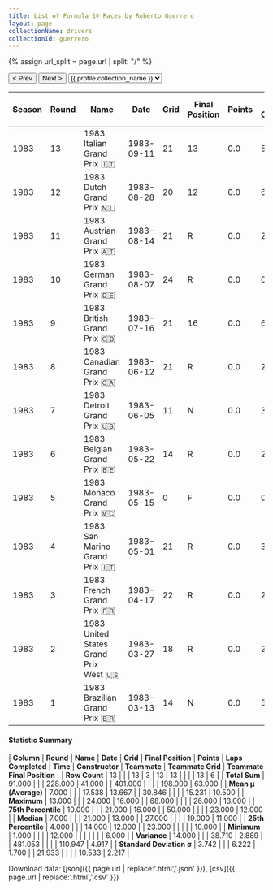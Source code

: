 ```yaml
---
title: List of Formula 1® Races by Roberto Guerrero
layout: page
collectionName: drivers
collectionId: guerrero
---
```


{% assign url_split = page.url | split: "/" %}
<div id="collection-navigation">
<button onclick="selector.options[selector.selectedIndex-1].value && (window.location = selector.options[selector.selectedIndex-1].value);">&lt; Prev</button>
<button onclick="selector.options[selector.selectedIndex+1].value && (window.location = selector.options[selector.selectedIndex+1].value);">Next &gt;</button>
<select id="selector" onchange="this.options[this.selectedIndex].value && (window.location = this.options[this.selectedIndex].value);">
  {% for collectionId in site.data[page.collectionName].refs %}
    {% if collectionId == page.collectionId %}
      {% assign selected = "selected" %}
    {% else %}
      {% assign selected = "" %}
    {% endif %}
    {% assign profile = site.data[page.collectionName][collectionId].profile %}
    <option value="/f1/{{ page.collectionName }}/{{ collectionId }}/{{ url_split[4] }}" {{ selected }}>{{ profile.collection_name }}</option>
  {% endfor %}
</select>
</div>

| Season | Round | Name | Date | Grid | Final Position | Points | Laps Completed | Time | Constructor | Teammate | Teammate Grid | Teammate Final Position |
|--|--|--|--|--|--|--|--|--|--|--|--|--|
| 1983 | 13 | 1983 Italian Grand Prix 🇮🇹 | 1983-09-11 | 21 | 13 | 0.0 | 50 |   |   | [Johnny Cecotto 🇻🇪](/f1/drivers/cecotto) | 26 | 12 |
| 1983 | 12 | 1983 Dutch Grand Prix 🇳🇱 | 1983-08-28 | 20 | 12 | 0.0 | 68 |   |   | [Johnny Cecotto 🇻🇪](/f1/drivers/cecotto) | 0 | F |
| 1983 | 11 | 1983 Austrian Grand Prix 🇦🇹 | 1983-08-14 | 21 | R | 0.0 | 25 |   |   | [Johnny Cecotto 🇻🇪](/f1/drivers/cecotto) | 0 | F |
| 1983 | 10 | 1983 German Grand Prix 🇩🇪 | 1983-08-07 | 24 | R | 0.0 | 0 |   |   | [Johnny Cecotto 🇻🇪](/f1/drivers/cecotto) | 22 | 11 |
| 1983 | 9 | 1983 British Grand Prix 🇬🇧 | 1983-07-16 | 21 | 16 | 0.0 | 64 |   |   | [Johnny Cecotto 🇻🇪](/f1/drivers/cecotto) | 0 | F |
| 1983 | 8 | 1983 Canadian Grand Prix 🇨🇦 | 1983-06-12 | 21 | R | 0.0 | 27 |   |   | [Johnny Cecotto 🇻🇪](/f1/drivers/cecotto) | 23 | R |
| 1983 | 7 | 1983 Detroit Grand Prix 🇺🇸 | 1983-06-05 | 11 | N | 0.0 | 38 |   |   | [Johnny Cecotto 🇻🇪](/f1/drivers/cecotto) | 26 | R |
| 1983 | 6 | 1983 Belgian Grand Prix 🇧🇪 | 1983-05-22 | 14 | R | 0.0 | 23 |   |   | [Johnny Cecotto 🇻🇪](/f1/drivers/cecotto) | 25 | 10 |
| 1983 | 5 | 1983 Monaco Grand Prix 🇲🇨 | 1983-05-15 | 0 | F | 0.0 | 0 |   |   | [Johnny Cecotto 🇻🇪](/f1/drivers/cecotto) | 0 | F |
| 1983 | 4 | 1983 San Marino Grand Prix 🇮🇹 | 1983-05-01 | 21 | R | 0.0 | 3 |   |   | [Johnny Cecotto 🇻🇪](/f1/drivers/cecotto) | 23 | R |
| 1983 | 3 | 1983 French Grand Prix 🇫🇷 | 1983-04-17 | 22 | R | 0.0 | 23 |   |   | [Johnny Cecotto 🇻🇪](/f1/drivers/cecotto) | 17 | 11 |
| 1983 | 2 | 1983 United States Grand Prix West 🇺🇸 | 1983-03-27 | 18 | R | 0.0 | 27 |   |   | [Johnny Cecotto 🇻🇪](/f1/drivers/cecotto) | 17 | 6 |
| 1983 | 1 | 1983 Brazilian Grand Prix 🇧🇷 | 1983-03-13 | 14 | N | 0.0 | 53 |   |   | [Johnny Cecotto 🇻🇪](/f1/drivers/cecotto) | 19 | 13 |

#### Statistic Summary

| **Column** | **Round** | **Name** | **Date** | **Grid** | **Final Position** | **Points** | **Laps Completed** | **Time** | **Constructor** | **Teammate** | **Teammate Grid** | **Teammate Final Position** |
| **Row Count** | 13 |  |  | 13 | 3 | 13 | 13 |  |  |  | 13 | 6 |
| **Total Sum** | 91.000 |  |  | 228.000 | 41.000 |  | 401.000 |  |  |  | 198.000 | 63.000 |
| **Mean μ (Average)** | 7.000 |  |  | 17.538 | 13.667 |  | 30.846 |  |  |  | 15.231 | 10.500 |
| **Maximum** | 13.000 |  |  | 24.000 | 16.000 |  | 68.000 |  |  |  | 26.000 | 13.000 |
| **75th Percentile** | 10.000 |  |  | 21.000 | 16.000 |  | 50.000 |  |  |  | 23.000 | 12.000 |
| **Median** | 7.000 |  |  | 21.000 | 13.000 |  | 27.000 |  |  |  | 19.000 | 11.000 |
| **25th Percentile** | 4.000 |  |  | 14.000 | 12.000 |  | 23.000 |  |  |  |  | 10.000 |
| **Minimum** | 1.000 |  |  |  | 12.000 |  |  |  |  |  |  | 6.000 |
| **Variance** | 14.000 |  |  | 38.710 | 2.889 |  | 481.053 |  |  |  | 110.947 | 4.917 |
| **Standard Deviation σ** | 3.742 |  |  | 6.222 | 1.700 |  | 21.933 |  |  |  | 10.533 | 2.217 |

Download data: [json]({{ page.url | replace:'.html','.json' }}), [csv]({{ page.url | replace:'.html','.csv' }})
